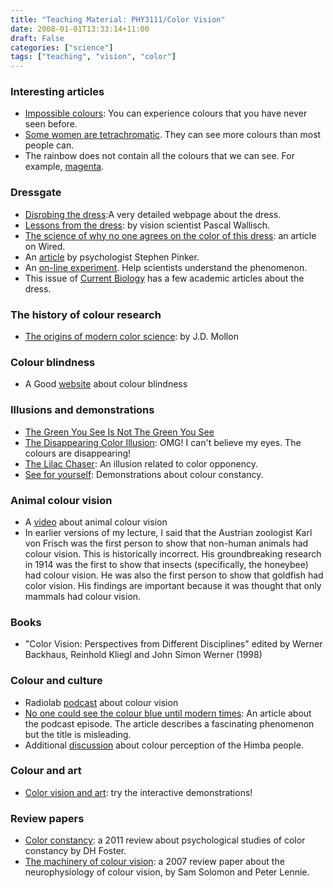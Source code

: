 ```yaml
---
title: "Teaching Material: PHY3111/Color Vision"
date: 2008-01-01T13:33:14+11:00
draft: False
categories: ["science"]
tags: ["teaching", "vision", "color"]
---
```


### Interesting articles
- [Impossible colours](https://en.wikipedia.org/wiki/Impossible_color): You can experience colours that you have never seen before.
- [Some women are tetrachromatic](http://nymag.com/scienceofus/2015/02/what-like-see-a-hundred-million-colors.html). They can see more colours than most people can.
- The rainbow does not contain all the colours that we can see. For example, [magenta](http://www.biotele.com/magenta.html).

### Dressgate
- [Disrobing the dress](http://www.cns.nyu.edu/malab/illusionstoinference/thedress/):A very detailed webpage about the dress.
- [Lessons from the dress](http://www.slate.com/articles/health_and_science/science/2015/02/what_color_is_this_dress_a_scientist_explains_visual_ambiguity_and_color.html?wpsrc=fol_tw): by vision scientist Pascal Wallisch.
- [The science of why no one agrees on the color of this dress](https://www.wired.com/2015/02/science-one-agrees-color-dress/): an article on Wired.
- An [article](https://www.forbes.com/forbes/welcome/?toURL=https://www.forbes.com/sites/matthewherper/2015/02/28/psychologist-and-author-stephen-pinker-explains-thedress/&refURL=http://www.hhyu.org/phy3111colourvision&referrer=http://www.hhyu.org/phy3111colourvision) by psychologist Stephen Pinker.
- An [on-line experiment](http://chetvericov.ru/tests/thedress/quiz.html). Help scientists understand the phenomenon.
- This issue of [Current Biology](https://secure.jbs.elsevierhealth.com/action/getSharedSiteSession?rc=1&redirect=http%3A%2F%2Fwww.cell.com%2Fcurrent-biology%2Fissue%3Fpii%3DS0960-9822%252814%2529X0037-0&code=cell-site) has a few academic articles about the dress.

### The history of colour research
- [The origins of modern color science](http://pages.ucsd.edu/~dmacleod/221/color%20papers/Origins.pdf): by J.D. Mollon

### Colour blindness
- A Good [website](http://www.color-blindness.com) about colour blindness

### Illusions and demonstrations
- [The Green You See Is Not The Green You See](https://www.npr.org/sections/13.7/2014/03/17/290850822/the-green-you-see-is-not-the-green-you-see)
- [The Disappearing Color Illusion](http://www.moillusions.com/disappearing-colors-illusion/): OMG! I can't believe my eyes. The colours are disappearing!
- [The Lilac Chaser](http://www.michaelbach.de/ot/col-lilacChaser/index.html): An illusion related to color opponency.
- [See for yourself](http://purveslab.net/seeforyourself/): Demonstrations about colour constancy.

### Animal colour vision
- A [video](https://www.youtube.com/watch?v=gH84_XipdNs) about animal colour vision
- In earlier versions of my lecture, I said that the Austrian zoologist Karl von Frisch was the first person to show that non-human animals had colour vision. This is historically incorrect. His groundbreaking research in 1914 was the first to show that insects (specifically, the honeybee) had colour vision. He was also the first person to show that goldfish had color vision. His findings are important because it was thought that only mammals had colour vision.

### Books
- "Color Vision: Perspectives from Different Disciplines" edited by Werner Backhaus, Reinhold Kliegl and John Simon Werner (1998)

### Colour and culture
- Radiolab [podcast](http://www.radiolab.org/story/211119-colors/) about colour vision
- [No one could see the colour blue until modern times](https://www.businessinsider.com.au/what-is-blue-and-how-do-we-see-color-2015-2): An article about the podcast episode. The article describes a fascinating phenomenon but the title is misleading.
- Additional [discussion](http://languagelog.ldc.upenn.edu/nll/?p=18237) about colour perception of the Himba people.

### Colour and art
- [Color vision and art](http://www.webexhibits.org/colorart/index.html): try the interactive demonstrations!

### Review papers
- [Color constancy](https://www.sciencedirect.com/science/article/pii/S0042698910004402): a 2011 review about psychological studies of color constancy by DH Foster.
- [The machinery of colour vision](https://www.nature.com/articles/nrn2094): a 2007 review paper about the neurophysiology of colour vision, by Sam Solomon and Peter Lennie.
